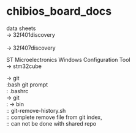 chibios_board_docs
==================


data sheets<BR> 
-> 32f401discovery<BR>  
-> 32f407discovery<BR>

ST Microelectronics Windows Configuration Tool<BR>
-> stm32cube

-> git<BR>
:bash git prompt<BR>
:   .bashrc<BR>
-> git<BR>
: -> bin<BR>
:: git-remove-history.sh<BR>
:: complete remove file from git index,<BR> 
:: can not be done with shared repo<BR>
